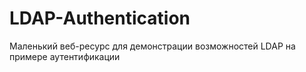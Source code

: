 # LDAP-Authentication
Маленький веб-ресурс для демонстрации возможностей LDAP на примере аутентификации

